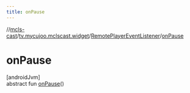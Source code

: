 ```yaml
---
title: onPause
---
```

//[mcls-cast](../../../index.html)/[tv.mycujoo.mclscast.widget](../index.html)/[RemotePlayerEventListener](index.html)/[onPause](on-pause.html)



# onPause



[androidJvm]\
abstract fun [onPause](on-pause.html)()




